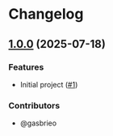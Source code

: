 # Changelog

## [1.0.0](https://github.com/gasbrieo/react-ui/commits/v1.0.0) (2025-07-18)

### Features

- Initial project ([#1](https://github.com/gasbrieo/react-ui/pull/1))

### Contributors

- @gasbrieo
